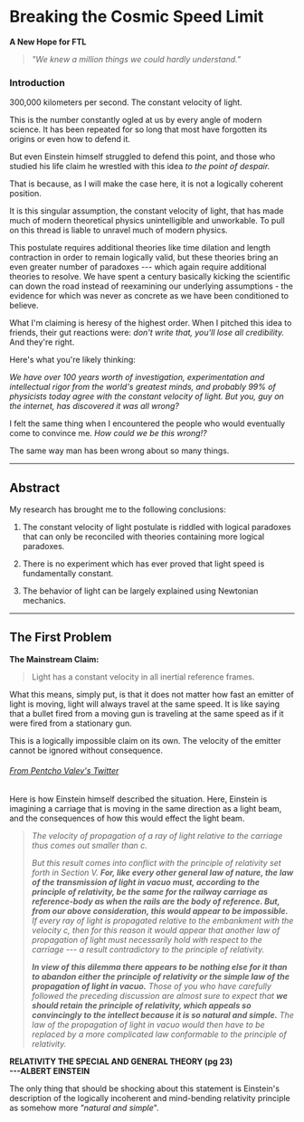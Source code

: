 <head>
<title>Breaking the Cosmic Speed Limit</title>
<meta name="subtitle" content="A New Hope for FTL">
<meta name="description" content="300,000 kilometers per second. The constant velocity of light. This is the number constantly ogled at us by every angle of modern science. It has been repeated for so long that most have forgotten its origins or even how to defend it.">

<meta name="og:title" content="Breaking the Cosmic Speed Limit"/>
<meta name="og:type" content="blog"/>
<meta name="og:image" content=""/>
<meta name="og:site_name" content="Forge Cerebral"/>
<meta name="og:description" content="300,000 kilometers per second. The constant velocity of light. This is the number constantly ogled at us by every angle of modern science. It has been repeated for so long that most have forgotten its origins or even how to defend it."/>
</head>

# Breaking the Cosmic Speed Limit
**A New Hope for FTL**

>*"We knew a million things we could hardly understand."*

### Introduction

300,000 kilometers per second. The constant velocity of light.

This is the number constantly ogled at us by every angle of modern
science. It has been repeated for so long that most have forgotten its
origins or even how to defend it.

But even Einstein himself struggled to defend this point, and those who
studied his life claim he wrestled with this idea *to the point of
despair.*

That is because, as I will make the case here, it is not a logically
coherent position.

It is this singular assumption, the constant velocity of light, that has
made much of modern theoretical physics unintelligible and unworkable.
To pull on this thread is liable to unravel much of modern physics.

This postulate requires additional theories like time dilation and
length contraction in order to remain logically valid, but these
theories bring an even greater number of paradoxes --- which again
require additional theories to resolve. We have spent a century
basically kicking the scientific can down the road instead of
reexamining our underlying assumptions - the evidence for which was
never as concrete as we have been conditioned to believe.

What I\'m claiming is heresy of the highest order. When I pitched this
idea to friends, their gut reactions were: *don\'t write that, you\'ll
lose all credibility.* And they\'re right.

Here's what you\'re likely thinking:

*We have over 100 years worth of investigation, experimentation and
intellectual rigor from the world\'s greatest minds, and probably 99% of
physicists today agree with the constant velocity of light. But you, guy
on the internet, has discovered it was all wrong?*

I felt the same thing when I encountered the people who would eventually
come to convince me. *How could we be this wrong!?*

The same way man has been wrong about so many things.

<div>

------------------------------------------------------------------------

</div>

## Abstract

My research has brought me to the following conclusions:

1.  The constant velocity of light postulate is riddled with logical
    paradoxes that can only be reconciled with theories containing more
    logical paradoxes.

2.  There is no experiment which has ever proved that light speed is
    fundamentally constant.

3.  The behavior of light can be largely explained using Newtonian
    mechanics.

<div>

------------------------------------------------------------------------

</div>

## The First Problem

**The Mainstream Claim:**

> Light has a constant velocity in all inertial reference frames.

What this means, simply put, is that it does not matter how fast an
emitter of light is moving, light will always travel at the same speed.
It is like saying that a bullet fired from a moving gun is traveling at
the same speed as if it were fired from a stationary gun.

This is a logically impossible claim on its own. The velocity of the
emitter cannot be ignored without consequence.


###### [From Pentcho Valev\'s Twitter](https://x.com/pentcho_valev/status/1686731162947813376?s=20)

Here is how Einstein himself described the situation. Here, Einstein is
imagining a carriage that is moving in the same direction as a light
beam, and the consequences of how this would effect the light beam.

> *The velocity of propagation of a ray of light relative to the
> carriage thus comes out smaller than c.*
>
> *But this result comes into conflict with the principle of relativity
> set forth in Section V. **For, like every other general law of nature,
> the law of the transmission of light in vacuo must, according to the
> principle of relativity, be the same for the railway carriage as
> reference-body as when the rails are the body of reference. But, from
> our above consideration, this would appear to be impossible.** If
> every ray of light is propagated relative to the embankment with the
> velocity c, then for this reason it would appear that another law of
> propagation of light must necessarily hold with respect to the
> carriage --- a result contradictory to the principle of relativity.*
>
> ***In view of this dilemma there appears to be nothing else for it
> than to abandon either the principle of relativity or the simple law
> of the propagation of light in vacuo.** Those of you who have
> carefully followed the preceding discussion are almost sure to expect
> that **we should retain the principle of relativity, which appeals so
> convincingly to the intellect because it is so natural and simple.**
> The law of the propagation of light in vacuo would then have to be
> replaced by a more complicated law conformable to the principle of
> relativity.*

**RELATIVITY THE SPECIAL AND GENERAL THEORY (pg 23)\
---ALBERT EINSTEIN**

The only thing that should be shocking about this statement is
Einstein's description of the logically incoherent and mind-bending
relativity principle as somehow more *"natural and simple*".
